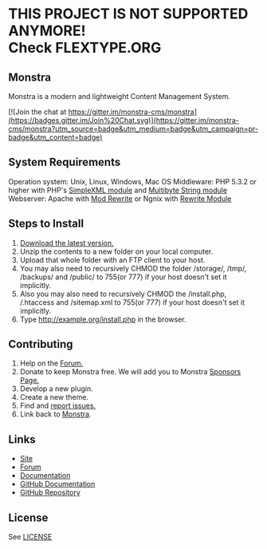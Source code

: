 # THIS PROJECT IS NOT SUPPORTED ANYMORE!<br>Check FLEXTYPE.ORG

## Monstra
Monstra is a modern and lightweight Content Management System.

[![Join the chat at https://gitter.im/monstra-cms/monstra](https://badges.gitter.im/Join%20Chat.svg)](https://gitter.im/monstra-cms/monstra?utm_source=badge&utm_medium=badge&utm_campaign=pr-badge&utm_content=badge)

## System Requirements
Operation system: Unix, Linux, Windows, Mac OS
Middleware: PHP 5.3.2 or higher with PHP's [SimpleXML module](http://php.net/simplexml) and [Multibyte String module](http://php.net/mbstring)
Webserver: Apache with [Mod Rewrite](http://httpd.apache.org/docs/current/mod/mod_rewrite.html) or Ngnix with [Rewrite Module](http://wiki.nginx.org/HttpRewriteModule)

## Steps to Install
1. [Download the latest version.](http://monstra.org/download)
2. Unzip the contents to a new folder on your local computer.
3. Upload that whole folder with an FTP client to your host.
4. You may also need to recursively CHMOD the folder /storage/, /tmp/, /backups/ and /public/ to 755(or 777) if your host doesn't set it implicitly.
5. Also you may also need to recursively CHMOD the /install.php, /.htaccess and /sitemap.xml to 755(or 777) if your host doesn't set it implicitly.
6. Type http://example.org/install.php in the browser.

## Contributing
1. Help on the [Forum.](http://forum.monstra.org)
2. Donate to keep Monstra free. We will add you to Monstra [Sponsors Page.](http://monstra.org/contribute/sponsors)
3. Develop a new plugin.
4. Create a new theme.
5. Find and [report issues.](https://github.com/monstra-cms/monstra/issues)
6. Link back to [Monstra](http://monstra.org).

## Links
- [Site](http://monstra.org)
- [Forum](http://forum.monstra.org)
- [Documentation](http://monstra.org/documentation)
- [GitHub Documentation](https://github.com/monstra-cms/monstra-cms-documentation)
- [GitHub Repository](https://github.com/monstra-cms/monstra)

## License
See [LICENSE](https://github.com/monstra-cms/monstra/blob/master/LICENSE.md)
